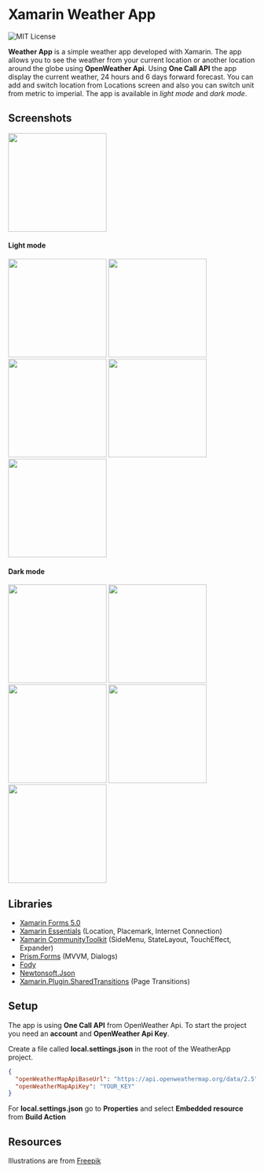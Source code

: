 # Xamarin Weather App
![MIT License](https://img.shields.io/apm/l/atomic-design-ui.svg?)

**Weather App** is a simple weather app developed with Xamarin. The app allows you to see the weather from your current location or another location around the globe using **OpenWeather Api**. Using **One Call API** the app display the current weather, 24 hours and 6 days forward forecast. You can add and switch location from Locations screen and also you can switch unit from metric to imperial. The app is available in *light mode* and *dark mode*.

## Screenshots
<img src="https://github.com/gheorghedarle/Xamarin-WeatherApp/blob/main/Screenshots/welcome.png?raw=true" Width="200" /> 

#### Light mode
<img src="https://github.com/gheorghedarle/Xamarin-WeatherApp/blob/main/Screenshots/light_weather.png?raw=true" Width="200" /> 
<img src="https://github.com/gheorghedarle/Xamarin-WeatherApp/blob/main/Screenshots/light_sidemenu.png?raw=true" Width="200" /> 
<img src="https://github.com/gheorghedarle/Xamarin-WeatherApp/blob/main/Screenshots/light_locations.png?raw=true" Width="200" /> 
<img src="https://github.com/gheorghedarle/Xamarin-WeatherApp/blob/main/Screenshots/light_addlocation.png?raw=true" Width="200" /> 
<img src="https://github.com/gheorghedarle/Xamarin-WeatherApp/blob/main/Screenshots/light_settings.png?raw=true" Width="200" /> 

#### Dark mode
<img src="https://github.com/gheorghedarle/Xamarin-WeatherApp/blob/main/Screenshots/dark_weather.png?raw=true" Width="200" /> 
<img src="https://github.com/gheorghedarle/Xamarin-WeatherApp/blob/main/Screenshots/dark_sidemenu.png?raw=true" Width="200" /> 
<img src="https://github.com/gheorghedarle/Xamarin-WeatherApp/blob/main/Screenshots/dark_locations.png?raw=true" Width="200" /> 
<img src="https://github.com/gheorghedarle/Xamarin-WeatherApp/blob/main/Screenshots/dark_addlocation.png?raw=true" Width="200" /> 
<img src="https://github.com/gheorghedarle/Xamarin-WeatherApp/blob/main/Screenshots/dark_settings.png?raw=true" Width="200" /> 

## Libraries
- [Xamarin Forms 5.0](https://github.com/xamarin/Xamarin.Forms)
- [Xamarin Essentials](https://github.com/xamarin/Essentials) (Location, Placemark, Internet Connection) 
- [Xamarin CommunityToolkit](https://github.com/xamarin/XamarinCommunityToolkit) (SideMenu, StateLayout, TouchEffect, Expander)
- [Prism.Forms](https://github.com/PrismLibrary/Prism) (MVVM, Dialogs)
- [Fody](https://github.com/Fody/Fody)
- [Newtonsoft.Json](https://github.com/JamesNK/Newtonsoft.Json)
- [Xamarin.Plugin.SharedTransitions](https://github.com/GiampaoloGabba/Xamarin.Plugin.SharedTransitions) (Page Transitions)

## Setup
The app is using **One Call API** from OpenWeather Api. To start the project you need an **account** and **OpenWeather Api Key**.

Create a file called **local.settings.json** in the root of the WeatherApp project.
```json
{
  "openWeatherMapApiBaseUrl": "https://api.openweathermap.org/data/2.5",
  "openWeatherMapApiKey": "YOUR_KEY"
}
```
For **local.settings.json** go to **Properties** and select **Embedded resource** from **Build Action**

## Resources
Illustrations are from [Freepik](https://www.freepik.com/)
